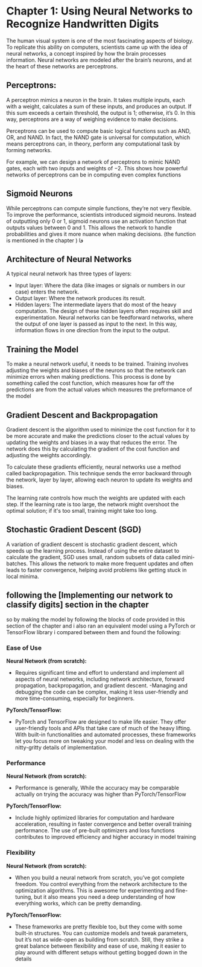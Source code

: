 # Chapter 1: Using Neural Networks to Recognize Handwritten Digits
The human visual system is one of the most fascinating aspects of biology. To replicate this ability on computers, scientists came up with the idea of neural networks, a concept inspired by how the brain processes information. Neural networks are modeled after the brain’s neurons, and at the heart of these networks are perceptrons.

## Perceptrons:
A perceptron mimics a neuron in the brain. It takes multiple inputs, each with a weight, calculates a sum of these inputs, and produces an output. If this sum exceeds a certain threshold, the output is 1; otherwise, it’s 0. In this way, perceptrons are a way of weighing evidence to make decisions.

Perceptrons can be used to compute basic logical functions such as AND, OR, and NAND. In fact, the NAND gate is universal for computation, which means perceptrons can, in theory, perform any computational task by forming networks.

For example, we can design a network of perceptrons to mimic NAND gates, each with two inputs and weights of −2. This shows how powerful networks of perceptrons can be in computing even complex functions

## Sigmoid Neurons
While perceptrons can compute simple functions, they’re not very flexible. To improve the performance, scientists introduced sigmoid neurons. Instead of outputting only 0 or 1, sigmoid neurons use an activation function that outputs values between 0 and 1. This allows the network to handle probabilities and gives it more nuance when making decisions.
(the function is mentioned in the chapter )
فا

## Architecture of Neural Networks
A typical neural network has three types of layers:
- Input layer: Where the data (like images or signals or numbers in our case) enters the network.
- Output layer: Where the network produces its result.
- Hidden layers: The intermediate layers that do most of the heavy computation. The design of these hidden layers often requires skill and experimentation.
Neural networks can be feedforward networks, where the output of one layer is passed as input to the next. In this way, information flows in one direction from the input to the output.

## Training the Model
To make a neural network useful, it needs to be trained. Training involves adjusting the weights and biases of the neurons so that the network can minimize errors when making predictions.
This process is done by something called the cost function, which measures how far off the predictions are from the actual values which measures the preformance of the model

## Gradient Descent and Backpropagation
Gradient descent is the algorithm used to minimize the cost function for it to be more accurate and make the predictions closer to the actual values by updating the weights and biases in a way that reduces the error. The network does this by calculating the gradient of the cost function and adjusting the weights accordingly.

To calculate these gradients efficiently, neural networks use a method called backpropagation. This technique sends the error backward through the network, layer by layer, allowing each neuron to update its weights and biases.

The learning rate controls how much the weights are updated with each step. If the learning rate is too large, the network might overshoot the optimal solution; if it's too small, training might take too long.

## Stochastic Gradient Descent (SGD)
A variation of gradient descent is stochastic gradient descent, which speeds up the learning process. Instead of using the entire dataset to calculate the gradient, SGD uses small, random subsets of data called mini-batches. This allows the network to make more frequent updates and often leads to faster convergence, helping avoid problems like getting stuck in local minima.

## following the [Implementing our network to classify digits] section in the chapter 
so by making the model by following the blocks of code provided in this section of the chapter and i also ran an equivalent model using a PyTorch or TensorFlow library 
i compared between them and found the following:
### Ease of Use
**Neural Network (from scratch):**
- Requires significant time and effort to understand and implement all aspects of neural networks, including network architecture, forward propagation, backpropagation, and gradient descent.
-Managing and debugging the code can be complex, making it less user-friendly and more time-consuming, especially for beginners.

**PyTorch/TensorFlow:**
- PyTorch and TensorFlow are designed to make life easier. They offer user-friendly tools and APIs that take care of much of the heavy lifting. With built-in functionalities and automated processes, these frameworks let you focus more on tweaking your model and less on dealing with the nitty-gritty details of implementation.
 
### Performance
**Neural Network (from scratch):**
- Performance is generally, While the accuracy may be comparable actually on trying the accuracy was higher than PyTorch/TensorFlow

**PyTorch/TensorFlow:**
- Include highly optimized libraries for computation and hardware acceleration, resulting in faster convergence and better overall training performance.
The use of pre-built optimizers and loss functions contributes to improved efficiency and higher accuracy in model training

### Flexibility
**Neural Network (from scratch):**
- When you build a neural network from scratch, you’ve got complete freedom. You control everything from the network architecture to the optimization algorithms. This is awesome for experimenting and fine-tuning, but it also means you need a deep understanding of how everything works, which can be pretty demanding.

**PyTorch/TensorFlow:**
- These frameworks are pretty flexible too, but they come with some built-in structures. You can customize models and tweak parameters, but it’s not as wide-open as building from scratch. Still, they strike a great balance between flexibility and ease of use, making it easier to play around with different setups without getting bogged down in the details

